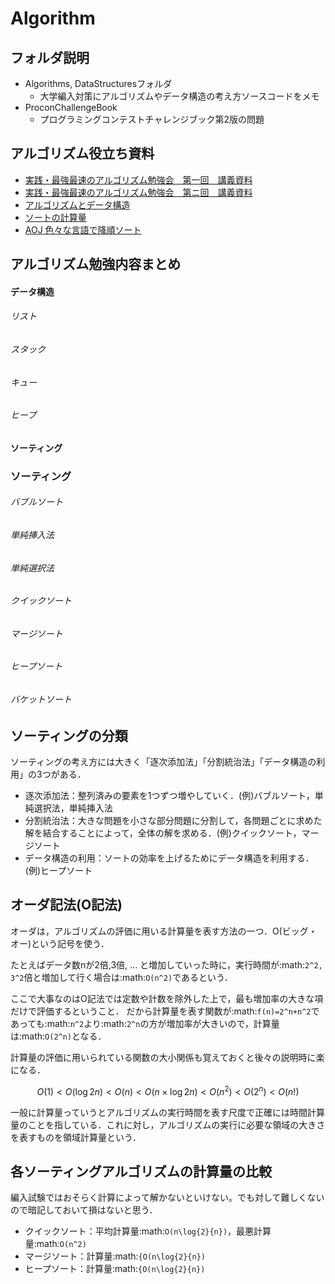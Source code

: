 Algorithm
=========

## フォルダ説明

- Algorithms, DataStructuresフォルダ
    - 大学編入対策にアルゴリズムやデータ構造の考え方ソースコードをメモ
- ProconChallengeBook
    - プログラミングコンテストチャレンジブック第2版の問題


## アルゴリズム役立ち資料

- [実践・最強最速のアルゴリズム勉強会　第一回　講義資料](http://www.slideshare.net/chokudai/wap-atcoder1)
- [実践・最強最速のアルゴリズム勉強会　第ニ回　講義資料](http://www.slideshare.net/chokudai/wap-atcoder2)
- [アルゴリズムとデータ構造](http://www.codereading.com/algo_and_ds/)
- [ソートの計算量](http://lecture.ecc.u-tokyo.ac.jp/~yamaguch/cp1-6/complexity-sort.html)
- [AOJ 色々な言語で降順ソート](http://qiita.com/_meki/items/2254a5a467e02e051d2f)


## アルゴリズム勉強内容まとめ


#### データ構造

###### リスト
###### スタック
###### キュー
###### ヒープ

#### ソーティング

### ソーティング

###### バブルソート
###### 単純挿入法
###### 単純選択法
###### クイックソート
###### マージソート
###### ヒープソート
###### バケットソート

## ソーティングの分類

ソーティングの考え方には大きく「逐次添加法」「分割統治法」「データ構造の利用」の3つがある．

- 逐次添加法：整列済みの要素を1つずつ増やしていく．(例)バブルソート，単純選択法，単純挿入法
- 分割統治法：大きな問題を小さな部分問題に分割して，各問題ごとに求めた解を結合することによって，全体の解を求める．(例)クイックソート，マージソート
- データ構造の利用：ソートの効率を上げるためにデータ構造を利用する．(例)ヒープソート




## オーダ記法(O記法)

オーダは，アルゴリズムの評価に用いる計算量を表す方法の一つ．O(ビッグ・オー)という記号を使う．

たとえばデータ数nが2倍,3倍, ... と増加していった時に，実行時間が:math:`2^2, 3^2`倍と増加して行く場合は:math:`O(n^2)`であるという．


ここで大事なのはO記法では定数や計数を除外した上で，最も増加率の大きな項だけで評価するということ．
だから計算量を表す関数が:math:`f(n)=2^n+n^2`であっても:math:`n^2`より:math:`2^n`の方が増加率が大きいので，計算量は:math:`O(2^n)`となる．

計算量の評価に用いられている関数の大小関係も覚えておくと後々の説明時に楽になる．

```math
O(1) < O(\log{2}{n}) < O(n) < O(n \times \log{2}{n}) < O(n^2) < O(2^n) < O(n!)
```

一般に計算量っていうとアルゴリズムの実行時間を表す尺度で正確には時間計算量のことを指している．これに対し，アルゴリズムの実行に必要な領域の大きさを表すものを領域計算量という．

## 各ソーティングアルゴリズムの計算量の比較

編入試験ではおそらく計算によって解かないといけない。でも対して難しくないので暗記しておいて損はないと思う．

- クイックソート：平均計算量:math:`O(n\log{2}{n})`，最悪計算量:math:`O(n^2)`
- マージソート：計算量:math:`{O(n\log{2}{n})`
- ヒープソート：計算量:math:`{O(n\log{2}{n})`
